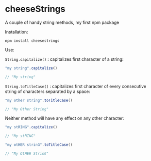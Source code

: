 # cheeseStrings

A couple of handy string methods, my first npm package

Installation:

`npm install cheesestrings`

Use:

`String.capitalize()` : capitalizes first character of a string:

```javascript
"my string".capitalize()

// "My string"
```

`String.toTitleCase()` : capitalizes first character of every consecutive string
of characters separated by a space:

```javascript
"my other string".toTitleCase()

// "My Other String"
```

Neither method will have any effect on any other character:

```javascript
"my stRING".capitalize()

// "My stRING"

"my otHER strinG".toTitleCase()

// "My OtHER StrinG"
```
